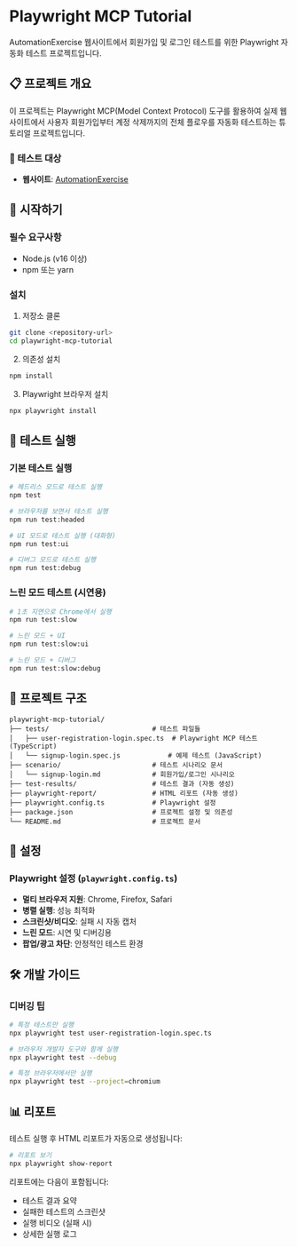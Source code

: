 # Playwright MCP Tutorial

AutomationExercise 웹사이트에서 회원가입 및 로그인 테스트를 위한 Playwright 자동화 테스트 프로젝트입니다.

## 📋 프로젝트 개요

이 프로젝트는 Playwright MCP(Model Context Protocol) 도구를 활용하여 실제 웹사이트에서 사용자 회원가입부터 계정 삭제까지의 전체 플로우를 자동화 테스트하는 튜토리얼 프로젝트입니다.

### 🎯 테스트 대상

- **웹사이트**: [AutomationExercise](http://automationexercise.com)

## 🚀 시작하기

### 필수 요구사항

- Node.js (v16 이상)
- npm 또는 yarn

### 설치

1. 저장소 클론

```bash
git clone <repository-url>
cd playwright-mcp-tutorial
```

2. 의존성 설치

```bash
npm install
```

3. Playwright 브라우저 설치

```bash
npx playwright install
```

## 🧪 테스트 실행

### 기본 테스트 실행

```bash
# 헤드리스 모드로 테스트 실행
npm test

# 브라우저를 보면서 테스트 실행
npm run test:headed

# UI 모드로 테스트 실행 (대화형)
npm run test:ui

# 디버그 모드로 테스트 실행
npm run test:debug
```

### 느린 모드 테스트 (시연용)

```bash
# 1초 지연으로 Chrome에서 실행
npm run test:slow

# 느린 모드 + UI
npm run test:slow:ui

# 느린 모드 + 디버그
npm run test:slow:debug
```

## 📁 프로젝트 구조

```
playwright-mcp-tutorial/
├── tests/                          # 테스트 파일들
│   ├── user-registration-login.spec.ts  # Playwright MCP 테스트 (TypeScript)
│   └── signup-login.spec.js            # 예제 테스트 (JavaScript)
├── scenario/                       # 테스트 시나리오 문서
│   └── signup-login.md             # 회원가입/로그인 시나리오
├── test-results/                   # 테스트 결과 (자동 생성)
├── playwright-report/              # HTML 리포트 (자동 생성)
├── playwright.config.ts            # Playwright 설정
├── package.json                    # 프로젝트 설정 및 의존성
└── README.md                       # 프로젝트 문서
```

## 🔧 설정

### Playwright 설정 (`playwright.config.ts`)

- **멀티 브라우저 지원**: Chrome, Firefox, Safari
- **병렬 실행**: 성능 최적화
- **스크린샷/비디오**: 실패 시 자동 캡처
- **느린 모드**: 시연 및 디버깅용
- **팝업/광고 차단**: 안정적인 테스트 환경

## 🛠️ 개발 가이드

### 디버깅 팁

```bash
# 특정 테스트만 실행
npx playwright test user-registration-login.spec.ts

# 브라우저 개발자 도구와 함께 실행
npx playwright test --debug

# 특정 브라우저에서만 실행
npx playwright test --project=chromium
```

## 📊 리포트

테스트 실행 후 HTML 리포트가 자동으로 생성됩니다:

```bash
# 리포트 보기
npx playwright show-report
```

리포트에는 다음이 포함됩니다:

- 테스트 결과 요약
- 실패한 테스트의 스크린샷
- 실행 비디오 (실패 시)
- 상세한 실행 로그
